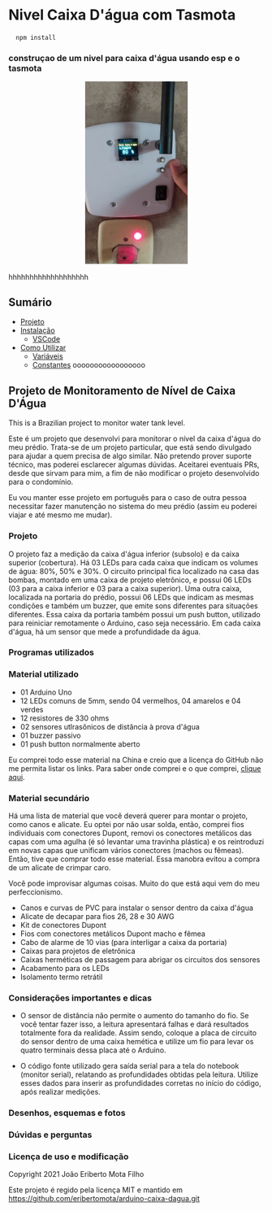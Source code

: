 # Nivel Caixa D'água com Tasmota

 ```
   npm install
 ```

### construçao de um nivel para caixa d'água usando esp e o tasmota
<!-- ![Logo](![![image](https://github.com/marllonferreira/Nivel-caixa-dgua-com-tasmota/assets/31580600/bf6bcdd4-c1ed-4542-a802-caffbecef818)
]()
) -->

<div align="center">
  <img src="./doc/imagens/01.jpg" width="40%">
</div> 



hhhhhhhhhhhhhhhhhhh
## Sumário

- [Projeto](#Projeto)
- [Instalação](#instalação)
  - [VSCode](#vscode)
- [Como Utilizar](#como-utilizar)
  - [Variáveis](#variáveis)
  - [Constantes](#contantes)
ooooooooooooooooo


## Projeto de Monitoramento de Nível de Caixa D'Água

This is a Brazilian project to monitor water tank level.

Este é um projeto que desenvolvi para monitorar o nível da caixa d'água do meu
prédio. Trata-se de um projeto particular, que está sendo divulgado para ajudar a
quem precisa de algo similar. Não pretendo prover suporte técnico, mas poderei
esclarecer algumas dúvidas. Aceitarei eventuais PRs, desde que sirvam para mim, a
fim de não modificar o projeto desenvolvido para o condomínio.

Eu vou manter esse projeto em português para o caso de outra pessoa necessitar
fazer manutenção no sistema do meu prédio (assim eu poderei viajar e até mesmo
me mudar).

### Projeto

O projeto faz a medição da caixa d'água inferior (subsolo) e da caixa superior
(cobertura). Há 03 LEDs para cada caixa que indicam os volumes de água: 80%, 50%
e 30%. O circuito principal fica localizado na casa das bombas, montado em uma
caixa de projeto eletrônico, e possui 06 LEDs (03 para a caixa inferior e 03 para
a caixa superior). Uma outra caixa, localizada na portaria do prédio, possui 06
LEDs que indicam as mesmas condições e também um buzzer, que emite sons
diferentes para situações diferentes. Essa caixa da portaria também possui um
push button, utilizado para reiniciar remotamente o Arduino, caso seja
necessário. Em cada caixa d'água, há um sensor que mede a profundidade da água.

### Programas utilizados

### Material utilizado

* 01 Arduino Uno
* 12 LEDs comuns de 5mm, sendo 04 vermelhos, 04 amarelos e 04 verdes
* 12 resistores de 330 ohms
* 02 sensores utlrasônicos de distância à prova d'água
* 01 buzzer passivo
* 01 push button normalmente aberto

Eu comprei todo esse material na China e creio que a licença do GitHub não me
permita listar os links. Para saber onde comprei e o que comprei,
[clique aqui](http://eriberto.pro.br/files/arduino-caixa-agua/).

### Material secundário

Há uma lista de material que você deverá querer para montar o projeto, como canos
e alicate. Eu optei por não usar solda, então, comprei fios individuais com
conectores Dupont, removi os conectores metálicos das capas com uma agulha (é só
levantar uma travinha plástica) e os reintroduzi em novas capas que unificam
vários conectores (machos ou fêmeas). Então, tive que comprar todo esse material.
Essa manobra evitou a compra de um alicate de crimpar caro.

Você pode improvisar algumas coisas. Muito do que está aqui vem do meu
perfeccionismo.

* Canos e curvas de PVC para instalar o sensor dentro da caixa d'água
* Alicate de decapar para fios 26, 28 e 30 AWG
* Kit de conectores Dupont
* Fios com conectores metálicos Dupont macho e fêmea
* Cabo de alarme de 10 vias (para interligar a caixa da portaria)
* Caixas para projetos de eletrônica
* Caixas herméticas de passagem para abrigar os circuitos dos sensores
* Acabamento para os LEDs
* Isolamento termo retrátil

### Considerações importantes e dicas

* O sensor de distância não permite o aumento do tamanho do fio. Se você tentar
fazer isso, a leitura apresentará falhas e dará resultados totalmente fora da
realidade. Assim sendo, coloque a placa de circuito do sensor dentro de uma caixa
hemética e utilize um fio para levar os quatro terminais dessa placa até o
Arduino.

* O código fonte utilizado gera saída serial para a tela do notebook (monitor
serial), relatando as profundidades obtidas pela leitura. Utilize esses dados
para inserir as profundidades corretas no início do código, após realizar
medições.

### Desenhos, esquemas e fotos

### Dúvidas e perguntas

### Licença de uso e modificação

Copyright 2021 João Eriberto Mota Filho

Este projeto é regido pela licença MIT e mantido em
https://github.com/eribertomota/arduino-caixa-dagua.git
